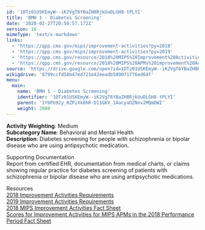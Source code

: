 ```yaml
---
id: '1OTz01USKEmyW--iK2VgT6YBaZH8RjkUuDLGH8-tPLYI'
title: 'BMH 1 - Diabetes Screening'
date: '2020-02-27T20:50:57.172Z'
version: 16
mimeType: 'text/x-markdown'
links:
  - 'https://qpp.cms.gov/mips/improvement-activities?py=2018'
  - 'https://qpp.cms.gov/mips/improvement-activities?py=2019'
  - 'https://qpp.cms.gov/resource/2018%20MIPS%20Improvement%20Activities%20Fact%20Sheet'
  - 'https://qpp.cms.gov/resource/2018%20MIPS%20APMs%20improvement%20Activities%20scores%20fact%20sheet'
source: 'https://drive.google.com/open?id=1OTz01USKEmyW--iK2VgT6YBaZH8RjkUuDLGH8-tPLYI'
wikigdrive: '8799ccfd58b47ed721e42eeadb589071776ed64f'
menu:
  main:
    name: 'BMH 1 - Diabetes Screening'
    identifier: '1OTz01USKEmyW--iK2VgT6YBaZH8RjkUuDLGH8-tPLYI'
    parent: '1YbPb92y_0ZPiXk8hR-D11GKV_1AacyaOZNnv2MQmDWI'
    weight: 2880
---
```





**Activity Weighting**: Medium  
**Subcategory Name**: Behavioral and Mental Health  
**Description**: Diabetes screening for people with schizophrenia or bipolar disease who are using antipsychotic medication.




Supporting Documentation  
Report from certified EHR, documentation from medical charts, or claims showing regular practice for diabetes screening of patients with schizophrenia or bipolar disease who are using antipsychotic medications.




Resources  
[2018 Improvement Activities Requirements](https://qpp.cms.gov/mips/improvement-activities?py=2018)  
[2019 Improvement Activities Requirements](https://qpp.cms.gov/mips/improvement-activities?py=2019)  
[2018 MIPS Improvement Activities Fact Sheet](https://qpp.cms.gov/resource/2018%20MIPS%20Improvement%20Activities%20Fact%20Sheet)  
[Scores for Improvement Activities for MIPS APMs in the 2018 Performance Period Fact Sheet](https://qpp.cms.gov/resource/2018%20MIPS%20APMs%20improvement%20Activities%20scores%20fact%20sheet)
